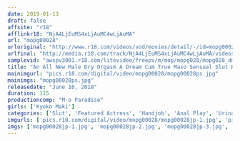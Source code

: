 ```yaml
---
date: 2019-01-13
draft: false
affsite: "r18"
afflinkr18: "NjA4LjEuMS4xLjAuMC4wLjAuMA"
url: "mopg00028"
urloriginal: "http://www.r18.com/videos/vod/movies/detail/-/id=mopg00028"
urlfinal: "http://media.r18.com/track/NjA4LjEuMS4xLjAuMC4wLjAuMA/videos/vod/movies/detail/-/id=mopg00028"
samplevid: "awspv3001.r18.com/litevideo/freepv/m/mop/mopg028/mopg028_dmb_w.mp4"
title: "An All New Male Dry Orgasm A Dream Cum True Maso Sensual Slut Kyoko Maki Publicly Released For The First Time Ever! All Exclusive Footage Special Edition"
mainimgurl: "pics.r18.com/digital/video/mopg00028/mopg00028ps.jpg"
mainimgs: "mopg00028ps.jpg"
releasedate: "June 10, 2018"
duration: 115
productioncomp: "M-o Paradise"
girls: ['Kyoko Maki']
categories: ['Slut', 'Featured Actress', 'Handjob', 'Anal Play', 'Urination', 'Masochist Man', 'Hi-Def']
imgurls: ['pics.r18.com/digital/video/mopg00028/mopg00028jp-1.jpg', 'pics.r18.com/digital/video/mopg00028/mopg00028jp-2.jpg', 'pics.r18.com/digital/video/mopg00028/mopg00028jp-3.jpg', 'pics.r18.com/digital/video/mopg00028/mopg00028jp-4.jpg', 'pics.r18.com/digital/video/mopg00028/mopg00028jp-5.jpg', 'pics.r18.com/digital/video/mopg00028/mopg00028jp-6.jpg', 'pics.r18.com/digital/video/mopg00028/mopg00028jp-7.jpg', 'pics.r18.com/digital/video/mopg00028/mopg00028jp-8.jpg', 'pics.r18.com/digital/video/mopg00028/mopg00028jp-9.jpg', 'pics.r18.com/digital/video/mopg00028/mopg00028jp-10.jpg', 'pics.r18.com/digital/video/mopg00028/mopg00028jp-11.jpg', 'pics.r18.com/digital/video/mopg00028/mopg00028jp-12.jpg', 'pics.r18.com/digital/video/mopg00028/mopg00028jp-13.jpg', 'pics.r18.com/digital/video/mopg00028/mopg00028jp-14.jpg', 'pics.r18.com/digital/video/mopg00028/mopg00028jp-15.jpg', 'pics.r18.com/digital/video/mopg00028/mopg00028jp-16.jpg', 'pics.r18.com/digital/video/mopg00028/mopg00028jp-17.jpg', 'pics.r18.com/digital/video/mopg00028/mopg00028jp-18.jpg', 'pics.r18.com/digital/video/mopg00028/mopg00028jp-19.jpg', 'pics.r18.com/digital/video/mopg00028/mopg00028jp-20.jpg']
imgs: ['mopg00028jp-1.jpg', 'mopg00028jp-2.jpg', 'mopg00028jp-3.jpg', 'mopg00028jp-4.jpg', 'mopg00028jp-5.jpg', 'mopg00028jp-6.jpg', 'mopg00028jp-7.jpg', 'mopg00028jp-8.jpg', 'mopg00028jp-9.jpg', 'mopg00028jp-10.jpg', 'mopg00028jp-11.jpg', 'mopg00028jp-12.jpg', 'mopg00028jp-13.jpg', 'mopg00028jp-14.jpg', 'mopg00028jp-15.jpg', 'mopg00028jp-16.jpg', 'mopg00028jp-17.jpg', 'mopg00028jp-18.jpg', 'mopg00028jp-19.jpg', 'mopg00028jp-20.jpg']
---
```

